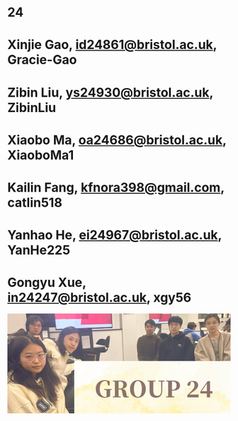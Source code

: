 # 24
# Xinjie Gao, id24861@bristol.ac.uk, Gracie-Gao
# Zibin Liu, ys24930@bristol.ac.uk, ZibinLiu
# Xiaobo Ma, oa24686@bristol.ac.uk, XiaoboMa1
# Kailin Fang, kfnora398@gmail.com, catlin518
# Yanhao He, ei24967@bristol.ac.uk, YanHe225
# Gongyu Xue, in24247@bristol.ac.uk, xgy56

![image](https://github.com/ZibinLiu/24/blob/main/group_photo.png)
